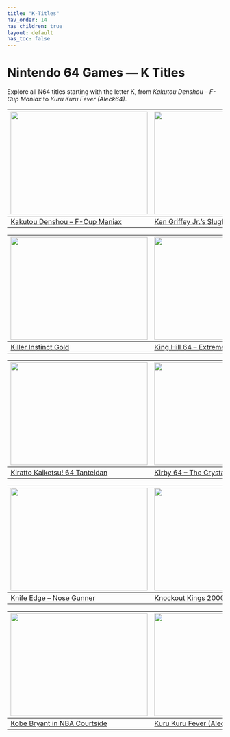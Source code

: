 ```yaml
---
title: "K-Titles"
nav_order: 14
has_children: true
layout: default
has_toc: false
---
```


# Nintendo 64 Games — K Titles

Explore all N64 titles starting with the letter K, from *Kakutou Denshou – F-Cup Maniax* to *Kuru Kuru Fever (Aleck64)*.

| <a href="k/kakutou-denshou-f-cup-maniax"><img src="" width="320" height="240" alt=""/></a> | <a href="k/ken-griffey-jrs-slugfest"><img src="" width="320" height="240" alt=""/></a> |
|---|---|
[Kakutou Denshou – F-Cup Maniax](k/kakutou-denshou-f-cup-maniax/) | [Ken Griffey Jr.’s Slugfest](k/ken-griffey-jrs-slugfest/) |

| <a href="k/killer-instinct-gold"><img src="" width="320" height="240" alt=""/></a> | <a href="k/king-hill-64-extreme-snowboarding"><img src="" width="320" height="240" alt=""/></a> |
|---|---|
[Killer Instinct Gold](k/killer-instinct-gold/) | [King Hill 64 – Extreme Snowboarding](k/king-hill-64-extreme-snowboarding/) |

| <a href="k/kiratto-kaiketsu-64-tanteidan"><img src="" width="320" height="240" alt=""/></a> | <a href="k/kirby-64-the-crystal-shards"><img src="" width="320" height="240" alt=""/></a> |
|---|---|
[Kiratto Kaiketsu! 64 Tanteidan](k/kiratto-kaiketsu-64-tanteidan/) | [Kirby 64 – The Crystal Shards](k/kirby-64-the-crystal-shards/) |

| <a href="k/knife-edge-nose-gunner"><img src="" width="320" height="240" alt=""/></a> | <a href="k/knockout-kings-2000"><img src="" width="320" height="240" alt=""/></a> |
|---|---|
[Knife Edge – Nose Gunner](k/knife-edge-nose-gunner/) | [Knockout Kings 2000](k/knockout-kings-2000/) |

| <a href="k/kobe-bryant-in-nba-courtside"><img src="" width="320" height="240" alt=""/></a> | <a href="k/kuru-kuru-fever-aleck64"><img src="" width="320" height="240" alt=""/></a> |
|---|---|
[Kobe Bryant in NBA Courtside](k/kobe-bryant-in-nba-courtside/) | [Kuru Kuru Fever (Aleck64)](k/kuru-kuru-fever-aleck64/) |

